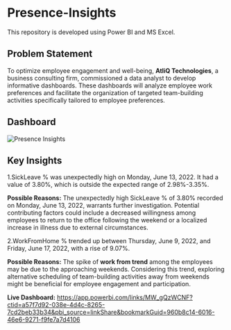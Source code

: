 # Presence-Insights
This repository is developed using Power BI and MS Excel.

## Problem Statement
To optimize employee engagement and well-being, **AtliQ Technologies**, a business consulting firm, commissioned a data analyst to develop informative dashboards. These dashboards will analyze employee work preferences and facilitate the organization of targeted team-building activities specifically tailored to employee preferences.

## Dashboard
![Presence Insights](https://github.com/Hansaraj09/Presence-Insights/assets/93324559/b6a4b66d-9d2f-4b1f-9a1d-ac4d7ad26a5a)

## Key Insights
1.SickLeave % was unexpectedly high on Monday, June 13, 2022. It had a value of 3.80%, which is outside the expected range of 2.98%-3.35%.

**Possible Reasons:** The unexpectedly high SickLeave % of 3.80% recorded on Monday, June 13, 2022, warrants further investigation. Potential contributing factors could include a decreased willingness among employees to return to the office following the weekend or a localized increase in illness due to external circumstances.

2.WorkFromHome % trended up between Thursday, June 9, 2022, and Friday, June 17, 2022, with a rise of 9.07%.

**Possible Reasons:** The spike of **work from trend** among the employees may be due to the approaching weekends. Considering this trend, exploring alternative scheduling of team-building activities away from weekends might be beneficial for employee engagement and participation.

**Live Dashboard:** 
https://app.powerbi.com/links/MW_gQzWCNF?ctid=a57f7d92-038e-4d4c-8265-7cd2beb33b34&pbi_source=linkShare&bookmarkGuid=960b8c14-6016-46e6-9271-f9fe7a7d4106
